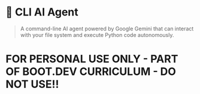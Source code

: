 # 🤖 CLI AI Agent

> A command-line AI agent powered by Google Gemini that can interact with your file system and execute Python code autonomously.

# FOR PERSONAL USE ONLY - PART OF BOOT.DEV CURRICULUM - DO NOT USE!!
